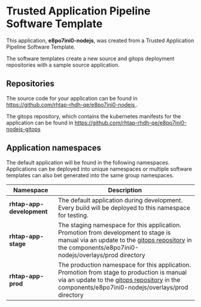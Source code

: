 # Trusted Application Pipeline Software Template

This application, **e8po7ini0-nodejs**, was created from a Trusted Application Pipeline Software Template.

The software templates create a new source and gitops deployment repositories with a sample source application. 

## Repositories

The source code for your application can be found in [https://github.com/rhtap-rhdh-qe/e8po7ini0-nodejs ](https://github.com/rhtap-rhdh-qe/e8po7ini0-nodejs ).
 
The gitops repository, which contains the kubernetes manifests for the application can be found in 
[https://github.com/rhtap-rhdh-qe/e8po7ini0-nodejs-gitops ](https://github.com/rhtap-rhdh-qe/e8po7ini0-nodejs-gitops ) 

## Application namespaces 

The default application will be found in the following namespaces. Applications can be deployed into unique namespaces or multiple software templates can also bet generated into the same group namespaces.  

|  Namespace   |  Description   |  
| -------- | -------- |   
| **rhtap-app-development** | The default application during development. Every build will be deployed to this namespace for testing. | 
| **rhtap-app-stage** | The staging namespace for this application. Promotion from development to stage is manual via an update to the [gitops repository](https://github.com/rhtap-rhdh-qe/e8po7ini0-nodejs-gitops ) in the components/e8po7ini0-nodejs/overlays/prod directory |  
| **rhtap-app-prod** | The production namespace for this application. Promotion from stage to production is manual via an update to the [gitops repository](https://github.com/rhtap-rhdh-qe/e8po7ini0-nodejs-gitops ) in the components/e8po7ini0-nodejs/overlays/prod directory | 